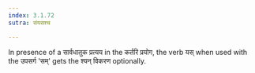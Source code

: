 ```yaml
---
index: 3.1.72
sutra: संयसश्च

---
```

In presence of a सार्वधातुक प्रत्यय in the कर्तरि प्रयोग, the verb यस् when used with the उपसर्ग 'सम्' gets the श्यन् विकरण optionally.